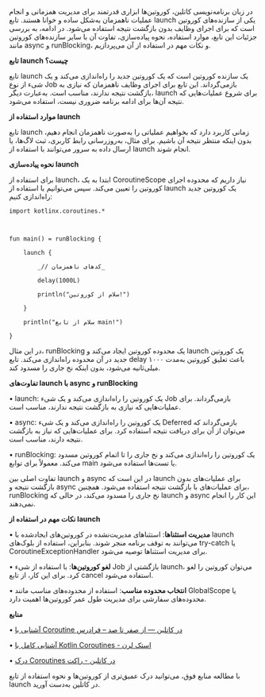 
در زبان برنامه‌نویسی کاتلین، کوروتین‌ها ابزاری قدرتمند برای مدیریت همزمانی و انجام عملیات ناهمزمان به‌شکل ساده و خوانا هستند. تابع launch یکی از سازنده‌های کوروتین است که برای اجرای وظایف بدون بازگشت نتیجه استفاده می‌شود. در ادامه، به بررسی جزئیات این تابع، موارد استفاده، نحوه پیاده‌سازی، تفاوت آن با سایر سازنده‌های کوروتین مانند async و runBlocking، و نکات مهم در استفاده از آن می‌پردازیم.

  

**تابع launch چیست؟**

  

تابع launch یک سازنده کوروتین است که یک کوروتین جدید را راه‌اندازی می‌کند و یک شیء از نوع Job بازمی‌گرداند. این تابع برای اجرای وظایف ناهمزمان که نیازی به بازگشت نتیجه ندارند، مناسب است. به‌عبارت دیگر، launch برای شروع عملیات‌هایی که نتیجه آن‌ها برای ادامه برنامه ضروری نیست، استفاده می‌شود.

  

**موارد استفاده از launch**

  

تابع launch زمانی کاربرد دارد که بخواهیم عملیاتی را به‌صورت ناهمزمان انجام دهیم، بدون اینکه منتظر نتیجه آن باشیم. برای مثال، به‌روزرسانی رابط کاربری، ثبت لاگ‌ها، یا ارسال داده به سرور می‌توانند با استفاده از launch انجام شوند.

  

**نحوه پیاده‌سازی launch**

  

برای استفاده از launch، ابتدا به یک CoroutineScope نیاز داریم که محدوده اجرای کوروتین را تعیین می‌کند. سپس می‌توانیم با استفاده از launch یک کوروتین جدید راه‌اندازی کنیم:

  

```
import kotlinx.coroutines.*

  

fun main() = runBlocking {

    launch {

        _// کدهای ناهمزمان_

        delay(1000L)

        println("سلام از کوروتین!")

    }

    println("سلام از تابع main!")

}

```
  

در این مثال، runBlocking یک محدوده کوروتین ایجاد می‌کند و launch یک کوروتین جدید در آن محدوده راه‌اندازی می‌کند. تابع delay باعث تعلیق کوروتین به‌مدت ۱۰۰۰ میلی‌ثانیه می‌شود، بدون اینکه نخ جاری را مسدود کند.

  

**تفاوت‌های launch با async و runBlocking**

• launch: 
یک کوروتین را راه‌اندازی می‌کند و یک شیء Job بازمی‌گرداند. برای عملیات‌هایی که نیازی به بازگشت نتیجه ندارند، مناسب است.

• async: 
یک کوروتین را راه‌اندازی می‌کند و یک شیء Deferred بازمی‌گرداند که می‌توان از آن برای دریافت نتیجه استفاده کرد. برای عملیات‌هایی که نیاز به بازگشت نتیجه دارند، مناسب است.

• runBlocking:
یک کوروتین را راه‌اندازی می‌کند و نخ جاری را تا اتمام کوروتین مسدود می‌کند. معمولاً برای توابع main یا تست‌ها استفاده می‌شود.

  

تفاوت اصلی بین launch و async در این است که launch برای عملیات‌های بدون بازگشت نتیجه و async برای عملیات‌های با بازگشت نتیجه استفاده می‌شود. همچنین، runBlocking نخ جاری را مسدود می‌کند، در حالی که launch و async این کار را انجام نمی‌دهند.

  

**نکات مهم در استفاده از launch**

• **مدیریت استثناها**: استثناهای مدیریت‌نشده در کوروتین‌های ایجادشده با launch می‌توانند به توقف برنامه منجر شوند. بنابراین، استفاده از بلوک‌های try-catch یا CoroutineExceptionHandler برای مدیریت استثناها توصیه می‌شود.

• **لغو کوروتین‌ها**: با استفاده از شیء Job بازگشتی از launch، می‌توان کوروتین را لغو کرد. برای این کار، از تابع cancel استفاده می‌شود.

• **انتخاب محدوده مناسب**: استفاده از محدوده‌های مناسب مانند GlobalScope یا محدوده‌های سفارشی برای مدیریت طول عمر کوروتین‌ها اهمیت دارد.

  

**منابع**

• [آشنایی با Coroutine در کاتلین — از صفر تا صد – فرادرس](https://blog.faradars.org/kotlin-coroutines)

• [آشنایی کامل با Kotlin Coroutines - استک لرن](https://stacklearn.ir/post/kotlin-coroutines)

• [درک Coroutines در کاتلین - راکت](https://roocket.ir/articles/understanding-kotlin-coroutines)

  

با مطالعه منابع فوق، می‌توانید درک عمیق‌تری از کوروتین‌ها و نحوه استفاده از تابع launch در کاتلین به‌دست آورید.